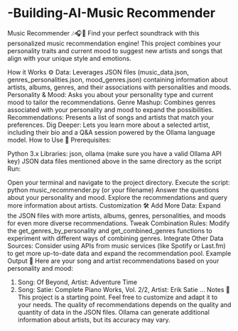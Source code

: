 # -Building-AI-Music Recommender

Music Recommender 🎶🎧🎼
Find your perfect soundtrack with this personalized music recommendation engine! This project combines your personality traits and current mood to suggest new artists and songs that align with your unique style and emotions.

How it Works ⚙️
Data: Leverages JSON files (music_data.json, genres_personalities.json, mood_genres.json) containing information about artists, albums, genres, and their associations with personalities and moods.
Personality & Mood: Asks you about your personality type and current mood to tailor the recommendations.
Genre Mashup: Combines genres associated with your personality and mood to expand the possibilities.
Recommendations: Presents a list of songs and artists that match your preferences.
Dig Deeper: Lets you learn more about a selected artist, including their bio and a Q&A session powered by the Ollama language model.
How to Use 🚀
Prerequisites:

Python 3.x
Libraries: json, ollama (make sure you have a valid Ollama API key)
JSON data files mentioned above in the same directory as the script
Run:

Open your terminal and navigate to the project directory.
Execute the script: python music_recommender.py (or your filename)
Answer the questions about your personality and mood.
Explore the recommendations and query more information about artists.
Customization 🛠️
Add More Data: Expand the JSON files with more artists, albums, genres, personalities, and moods for even more diverse recommendations.
Tweak Combination Rules: Modify the get_genres_by_personality and get_combined_genres functions to experiment with different ways of combining genres.
Integrate Other Data Sources: Consider using APIs from music services (like Spotify or Last.fm) to get more up-to-date data and expand the recommendation pool.
Example Output 🎤
Here are your song and artist recommendations based on your personality and mood:
1. Song: Of Beyond, Artist: Adventure Time
2. Song: Satie: Complete Piano Works, Vol. 2/2, Artist: Erik Satie
...
Notes 📝
This project is a starting point. Feel free to customize and adapt it to your needs.
The quality of recommendations depends on the quality and quantity of data in the JSON files.
Ollama can generate additional information about artists, but its accuracy may vary.
